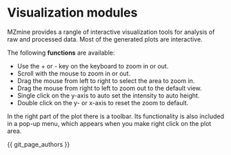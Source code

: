 # Visualization modules

MZmine provides a rangle of interactive visualization tools for analysis of raw and processed data. Most of the generated plots are interactive.

The following **functions** are available:

- Use the + or - key on the keyboard to zoom in or out.
- Scroll with the mouse to zoom in or out.
- Drag the mouse from left to right to select the area to zoom in.
- Drag the mouse from right to left to zoom out to the default view.
- Single click on the y-axis to auto set the intensity to auto height.
- Double click on the y- or x-axis to reset the zoom to default.

In the right part of the plot there is a toolbar. Its functionality is also included in a pop-up menu, which appears when you make right click on the plot area.

[//]: # "TODO Add video of working with plots"

{{ git_page_authors }}
